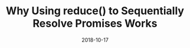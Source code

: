 ---
title: Why Using reduce() to Sequentially Resolve Promises Works
date: "2018-10-17"
external: "https://css-tricks.com/why-using-reduce-to-sequentially-resolve-promises-works/"
---